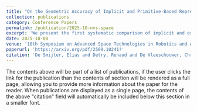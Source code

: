 ```yaml
---
title: "On the Geometric Accuracy of Implicit and Primitive-Based Representations Derived From View Rendering Constraints"
collection: publications
category: Conference Papers
permalink: /publication/2025-10-nvs-space
excerpt: 'We present the first systematic comparison of implicit and explicit Novel View Synthesis methods for space-based 3D object reconstruction, evaluating the role of appearance embeddings.'
date: 2025-10-08
venue: '18th Symposium on Advanced Space Technologies in Robotics and Automation'
paperurl: 'https://arxiv.org/pdf/2509.10241?'
citation: 'De Smijter, Elias and Detry, Renaud and De Vleeschouwer, Christophe. (2025). &quot;On the Geometric Accuracy of Implicit and Primitive-Based Representations Derived From View Rendering Constraints.&quot; <i>18th Symposium on Advanced Space Technologies in Robotics and Automation</i>.'
---
```

The contents above will be part of a list of publications, if the user clicks the link for the publication than the contents of section will be rendered as a full page, allowing you to provide more information about the paper for the reader. When publications are displayed as a single page, the contents of the above "citation" field will automatically be included below this section in a smaller font.
